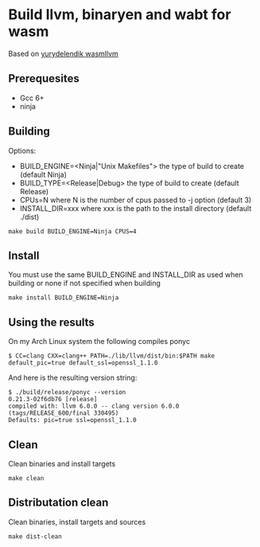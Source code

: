 # Build llvm, binaryen and wabt for wasm
Based on [yurydelendik wasmllvm](https://gist.github.com/yurydelendik/4eeff8248aeb14ce763e)

## Prerequesites
  * Gcc 6+
  * ninja

## Building
Options:
- BUILD_ENGINE=<Ninja|"Unix Makefiles"> the type of build to create (default Ninja)
- BUILD_TYPE=<Release|Debug> the type of build to create (default Release)
- CPUs=N where N is the number of cpus passed to -j option (default 3)
- INSTALL_DIR=xxx where xxx is the path to the install directory (default ./dist)
```
make build BUILD_ENGINE=Ninja CPUS=4
```
## Install
You must use the same BUILD_ENGINE and INSTALL_DIR as used when building or none if not specified when building
```
make install BUILD_ENGINE=Ninja
```
## Using the results
On my Arch Linux system the following compiles ponyc
```
$ CC=clang CXX=clang++ PATH=./lib/llvm/dist/bin:$PATH make default_pic=true default_ssl=openssl_1.1.0
```
And here is the resulting version string:
```
$ ./build/release/ponyc --version
0.21.3-02f6db76 [release]
compiled with: llvm 6.0.0 -- clang version 6.0.0 (tags/RELEASE_600/final 330495)
Defaults: pic=true ssl=openssl_1.1.0
```
## Clean
Clean binaries and install targets
```
make clean
```

## Distributation clean
Clean binaries, install targets and sources
```
make dist-clean
```
